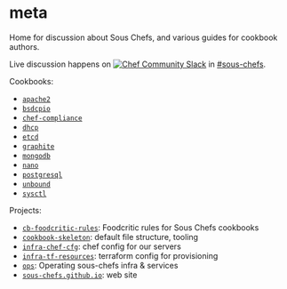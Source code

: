 # meta

Home for discussion about Sous Chefs, and various guides for cookbook authors.

Live discussion happens on [![Chef Community Slack](https://community-slack.chef.io/badge.svg)](https://community-slack.chef.io/) in [#sous-chefs](https://chefcommunity.slack.com/messages/sous-chefs/).

Cookbooks:
- [`apache2`](https://github.com/sous-chefs/apache2)
- [`bsdcpio`](https://github.com/sous-chefs/bsdcpio)
- [`chef-compliance`](https://github.com/sous-chefs/chef-compliance)
- [`dhcp`](https://github.com/sous-chefs/dhcp)
- [`etcd`](https://github.com/sous-chefs/etcd)
- [`graphite`](https://github.com/sous-chefs/graphite)
- [`mongodb`](https://github.com/sous-chefs/mongodb)
- [`nano`](https://github.com/sous-chefs/nano)
- [`postgresql`](https://github.com/sous-chefs/postgresql)
- [`unbound`](https://github.com/sous-chefs/unbound)
- [`sysctl`](https://github.com/sous-chefs/sysctl)

Projects:

- [`cb-foodcritic-rules`](https://github.com/sous-chefs/cb-foodcritic-rules): Foodcritic rules for Sous Chefs cookbooks
- [`cookbook-skeleton`](https://github.com/sous-chefs/cookbook-skeleton): default file structure, tooling
- [`infra-chef-cfg`](https://github.com/sous-chefs/infra-chef-cfg): chef config for our servers
- [`infra-tf-resources`](https://github.com/sous-chefs/infra-tf-resources): terraform config for provisioning
- [`ops`](https://github.com/sous-chefs/ops): Operating sous-chefs infra & services
- [`sous-chefs.github.io`](https://github.com/sous-chefs/sous-chefs.github.io): web site

